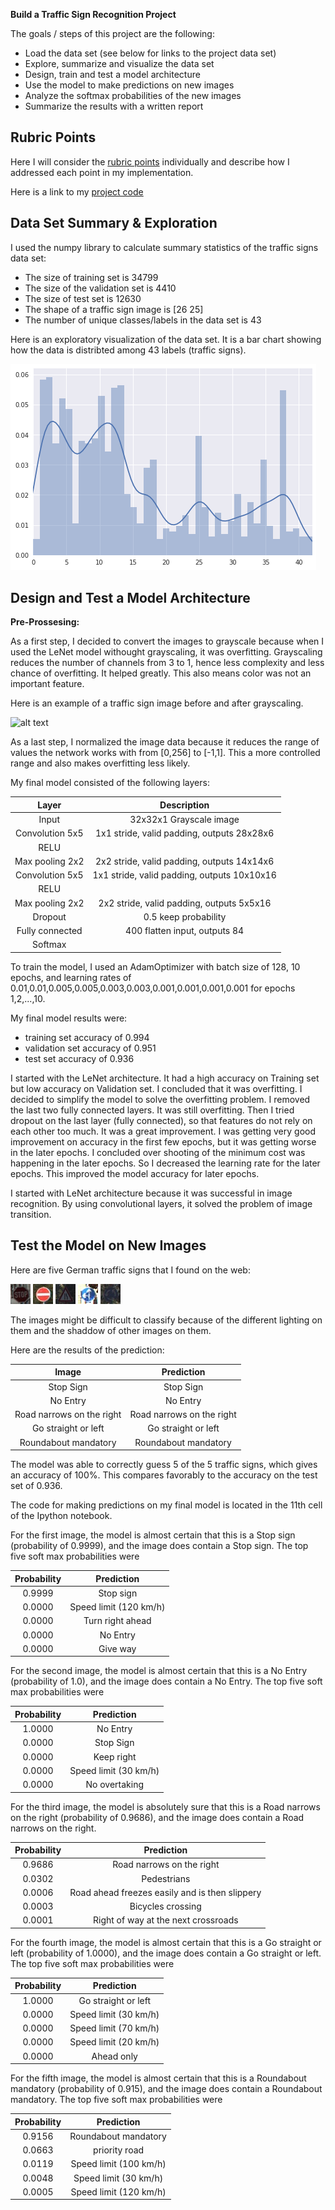 **Build a Traffic Sign Recognition Project**

The goals / steps of this project are the following:
* Load the data set (see below for links to the project data set)
* Explore, summarize and visualize the data set
* Design, train and test a model architecture
* Use the model to make predictions on new images
* Analyze the softmax probabilities of the new images
* Summarize the results with a written report


[//]: # (Image References)

[image1]: ./examples/test_images/visualization.png "Visualization"
[image2]: ./examples/grayscale.jpg "Grayscaling"
[image3]: ./examples/random_noise.jpg "Random Noise"
[image4]: ./examples/test_images/14.jpg "Traffic Sign 1"
[image5]: ./examples/test_images/17.jpg "Traffic Sign 2"
[image6]: ./examples/test_images/24.jpg "Traffic Sign 3"
[image7]: ./examples/test_images/37.jpg "Traffic Sign 4"
[image8]: ./examples/test_images/40.jpg "Traffic Sign 5"

## Rubric Points
Here I will consider the [rubric points](https://review.udacity.com/#!/rubrics/481/view) individually and describe how I addressed each point in my implementation.  

Here is a link to my [project code](https://github.com/hshirazi/CarND-Traffic-Sign-Classifier-Project/blob/master/Traffic_Sign_Classifier.ipynb)

## Data Set Summary & Exploration

I used the numpy library to calculate summary statistics of the traffic
signs data set:

* The size of training set is 34799
* The size of the validation set is 4410
* The size of test set is 12630
* The shape of a traffic sign image is [26 25]
* The number of unique classes/labels in the data set is 43

Here is an exploratory visualization of the data set. It is a bar chart showing how the data is distribted among 43 labels (traffic signs).

![alt text][image1]

## Design and Test a Model Architecture

**Pre-Prossesing:**

As a first step, I decided to convert the images to grayscale because when I used the LeNet model withought grayscaling, it was overfitting. Grayscaling reduces the number of channels from 3 to 1, hence less complexity and less chance of overfitting. It helped greatly. This also means color was not an important feature.

Here is an example of a traffic sign image before and after grayscaling.

![alt text][image2]

As a last step, I normalized the image data because it reduces the range of values the network works with from [0,256] to [-1,1]. This a more controlled range and also makes overfitting less likely.


My final model consisted of the following layers:

| Layer         		|     Description	        					| 
|:---------------------:|:---------------------------------------------:| 
| Input         		| 32x32x1 Grayscale image   							| 
| Convolution 5x5     	| 1x1 stride, valid padding, outputs 28x28x6 	|
| RELU					|												|
| Max pooling	2x2      	| 2x2 stride, valid padding, outputs 14x14x6 				|
| Convolution 5x5	    | 1x1 stride, valid padding, outputs 10x10x16      									|
| RELU					|												|
| Max pooling	2x2      	| 2x2 stride, valid padding, outputs 5x5x16 				|
| Dropout					|					0.5 keep probability							|
| Fully connected		| 400 flatten input, outputs 84       									|
| Softmax				|        									|
 

To train the model, I used an AdamOptimizer with batch size of 128, 10 epochs, and learning rates of 0.01,0.01,0.005,0.005,0.003,0.003,0.001,0.001,0.001,0.001 for epochs 1,2,...,10.

My final model results were:
* training set accuracy of 0.994
* validation set accuracy of 0.951 
* test set accuracy of 0.936

I started with the LeNet architecture. It had a high accuracy on Training set but low accuracy on Validation set. I concluded that it was overfitting. I decided to simplify the model to solve the overfitting problem. I removed the last two fully connected layers. It was still overfitting. Then I tried dropout on the last layer (fully connected), so that features do not rely on each other too much. It was a great improvement. I was getting very good improvement on accuracy in the first few epochs, but it was getting worse in the later epochs. I concluded over shooting of the minimum cost was happening in the later epochs. So I decreased the learning rate for the later epochs. This improved the model accuracy for later epochs.

I started with LeNet architecture because it was successful in image recognition. By using convolutional layers, it solved the problem of image transition.
 
## Test the Model on New Images

Here are five German traffic signs that I found on the web:

![alt text][image4] ![alt text][image5] ![alt text][image6] 
![alt text][image7] ![alt text][image8]

The images might be difficult to classify because of the different lighting on them and the shaddow of other images on them.

Here are the results of the prediction:

| Image			        |     Prediction	        					| 
|:---------------------:|:---------------------------------------------:| 
| Stop Sign      		| Stop Sign   									| 
| No Entry     			| No Entry 										|
| Road narrows on the right	| Road narrows on the right	|
| Go straight or left	      		| Go straight or left					 				|
| Roundabout mandatory			| Roundabout mandatory     							|


The model was able to correctly guess 5 of the 5 traffic signs, which gives an accuracy of 100%. This compares favorably to the accuracy on the test set of 0.936.

The code for making predictions on my final model is located in the 11th cell of the Ipython notebook.

For the first image, the model is almost certain that this is a Stop sign (probability of 0.9999), and the image does contain a Stop sign. The top five soft max probabilities were

| Probability         	|     Prediction	        					| 
|:---------------------:|:---------------------------------------------:| 
| 0.9999         			| Stop sign   									| 
| 0.0000     				| Speed limit (120 km/h)	 										|
| 0.0000					| Turn right ahead											|
| 0.0000	      			| No Entry					 				|
| 0.0000				    | Give way    							|

For the second image, the model is almost certain that this is a No Entry (probability of 1.0), and the image does contain a No Entry. The top five soft max probabilities were

| Probability         	|     Prediction	        					| 
|:---------------------:|:---------------------------------------------:| 
| 1.0000         			| No Entry   									| 
| 0.0000     				| Stop Sign 										|
| 0.0000					| Keep right											|
| 0.0000	      			| Speed limit (30 km/h)					 				|
| 0.0000				    | No overtaking     							|

For the third image, the model is absolutely sure that this is a Road narrows on the right (probability of 0.9686), and the image does contain a Road narrows on the right.

| Probability         	|     Prediction	        					| 
|:---------------------:|:---------------------------------------------:| 
| 0.9686         			| Road narrows on the right  									| 
| 0.0302     				| Pedestrians 										|
| 0.0006					| Road ahead freezes easily and is then slippery											|
| 0.0003	      			| Bicycles crossing					 				|
| 0.0001				    | Right of way at the next crossroads    							|


For the fourth image, the model is almost certain that this is a Go straight or left (probability of 1.0000), and the image does contain a Go straight or left. The top five soft max probabilities were


| Probability         	|     Prediction	        					| 
|:---------------------:|:---------------------------------------------:| 
| 1.0000         			| Go straight or left	   									| 
| 0.0000     				| Speed limit (30 km/h) 										|
| 0.0000					| Speed limit (70 km/h)											|
| 0.0000	      			| Speed limit (20 km/h)					 				|
| 0.0000				    | Ahead only     							|

For the fifth image, the model is almost certain that this is a Roundabout mandatory (probability of 0.915), and the image does contain a Roundabout mandatory. The top five soft max probabilities were


| Probability         	|     Prediction	        					| 
|:---------------------:|:---------------------------------------------:| 
| 0.9156         			| Roundabout mandatory	   									| 
| 0.0663     				| priority road 										|
| 0.0119					| Speed limit (100 km/h)											|
| 0.0048	      			| Speed limit (30 km/h)					 				|
| 0.0005				    | Speed limit (120 km/h)    							|


